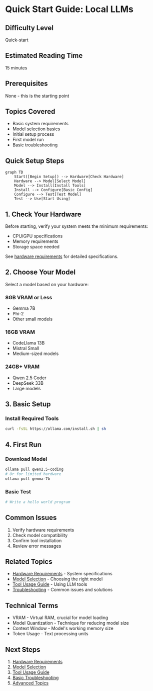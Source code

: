 # Quick Start Guide: Local LLMs

## Difficulty Level
Quick-start

## Estimated Reading Time
15 minutes

## Prerequisites
None - this is the starting point

## Topics Covered
- Basic system requirements
- Model selection basics
- Initial setup process
- First model run
- Basic troubleshooting

## Quick Setup Steps

```mermaid
graph TD
    Start([Begin Setup]) --> Hardware[Check Hardware]
    Hardware --> Model[Select Model]
    Model --> Install[Install Tools]
    Install --> Configure[Basic Config]
    Configure --> Test[Test Model]
    Test --> Use[Start Using]
```

## 1. Check Your Hardware
Before starting, verify your system meets the minimum requirements:
- CPU/GPU specifications
- Memory requirements
- Storage space needed

See [hardware requirements](hardware-requirements.md) for detailed specifications.

## 2. Choose Your Model
Select a model based on your hardware:

### 8GB VRAM or Less
- Gemma 7B
- Phi-2
- Other small models

### 16GB VRAM
- CodeLlama 13B
- Mistral Small
- Medium-sized models

### 24GB+ VRAM
- Qwen 2.5 Coder
- DeepSeek 33B
- Large models

## 3. Basic Setup

### Install Required Tools
```bash
curl -fsSL https://ollama.com/install.sh | sh
```

## 4. First Run

### Download Model
```bash
ollama pull qwen2.5-coding
# Or for limited hardware
ollama pull gemma-7b
```

### Basic Test
```python
# Write a hello world program
```

## Common Issues
1. Verify hardware requirements
2. Check model compatibility
3. Confirm tool installation
4. Review error messages

## Related Topics
- [Hardware Requirements](hardware-requirements.md) - System specifications
- [Model Selection](model-selection.md) - Choosing the right model
- [Tool Usage Guide](tool-usage.md) - Using LLM tools
- [Troubleshooting](troubleshooting.md) - Common issues and solutions

## Technical Terms
- VRAM - Virtual RAM, crucial for model loading
- Model Quantization - Technique for reducing model size
- Context Window - Model's working memory size
- Token Usage - Text processing units

## Next Steps
1. [Hardware Requirements](hardware-requirements.md)
2. [Model Selection](model-selection.md)
3. [Tool Usage Guide](tool-usage.md)
4. [Basic Troubleshooting](troubleshooting.md)
5. [Advanced Topics](../advanced/architecture.md)